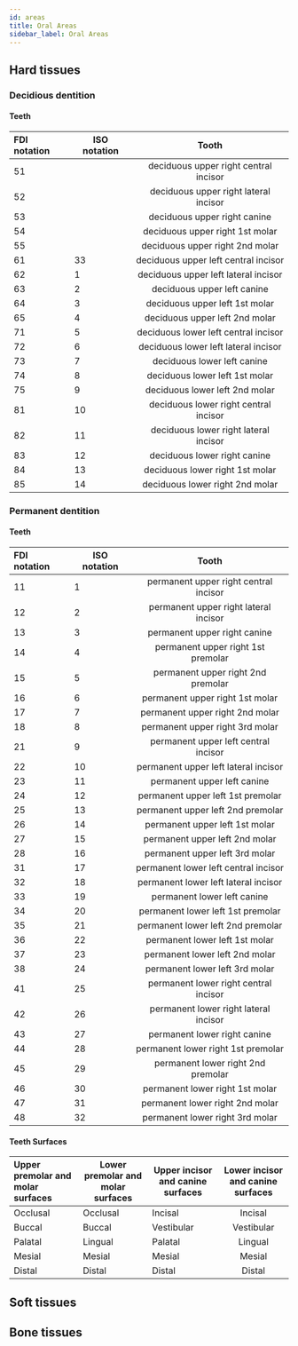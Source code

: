 ```yaml
---
id: areas
title: Oral Areas
sidebar_label: Oral Areas
---
```


## Hard tissues

### Decidious dentition

#### Teeth 

| FDI notation | ISO notation | Tooth |
| :-- | -- | :-: |
| 51 |  | deciduous upper right central incisor |
| 52 |  | deciduous upper right lateral incisor |
| 53 |  | deciduous upper right canine |
| 54 |  | deciduous upper right 1st molar |
| 55 |  | deciduous upper right 2nd molar |
| 61 | 33 | deciduous upper left central incisor |
| 62 | 1 | deciduous upper left lateral incisor |
| 63 | 2 | deciduous upper left canine |
| 64 | 3 | deciduous upper left 1st molar |
| 65 | 4 | deciduous upper left 2nd molar |
| 71 | 5 | deciduous lower left central incisor |
| 72 | 6 | deciduous lower left lateral incisor |
| 73 | 7 | deciduous lower left canine |
| 74 | 8 | deciduous lower left 1st molar |
| 75 | 9 | deciduous lower left 2nd molar |
| 81 | 10 | deciduous lower right central incisor |
| 82 | 11 | deciduous lower right lateral incisor |
| 83 | 12 | deciduous lower right canine |
| 84 | 13 | deciduous lower right 1st molar |
| 85 | 14 | deciduous lower right 2nd molar |

### Permanent dentition

#### Teeth 

| FDI notation | ISO notation | Tooth |
| :-- | -- | :-: |
| 11 | 1 | permanent upper right central incisor |
| 12 | 2 | permanent upper right lateral incisor |
| 13 | 3 | permanent upper right canine |
| 14 | 4 | permanent upper right 1st premolar |
| 15 | 5 | permanent upper right 2nd premolar |
| 16 | 6 | permanent upper right 1st molar |
| 17 | 7 | permanent upper right 2nd molar |
| 18 | 8 | permanent upper right 3rd molar |
| 21 | 9 | permanent upper left central incisor |
| 22 | 10 | permanent upper left lateral incisor |
| 23 | 11 | permanent upper left canine |
| 24 | 12 | permanent upper left 1st premolar |
| 25 | 13 | permanent upper left 2nd premolar |
| 26 | 14 | permanent upper left 1st molar |
| 27 | 15 | permanent upper left 2nd molar |
| 28 | 16 | permanent upper left 3rd molar |
| 31 | 17 | permanent lower left central incisor |
| 32 | 18 | permanent lower left lateral incisor |
| 33 | 19 | permanent lower left canine |
| 34 | 20 | permanent lower left 1st premolar |
| 35 | 21 | permanent lower left 2nd premolar |
| 36 | 22 | permanent lower left 1st molar |
| 37 | 23 | permanent lower left 2nd molar |
| 38 | 24 | permanent lower left 3rd molar |
| 41 | 25 | permanent lower right central incisor |
| 42 | 26 | permanent lower right lateral incisor |
| 43 | 27 | permanent lower right canine |
| 44 | 28 | permanent lower right 1st premolar |
| 45 | 29 | permanent lower right 2nd premolar |
| 46 | 30 | permanent lower right 1st molar |
| 47 | 31 | permanent lower right 2nd molar |
| 48 | 32 | permanent lower right 3rd molar |

#### Teeth Surfaces

| Upper premolar and molar surfaces | Lower premolar and  molar surfaces | Upper incisor and canine surfaces | Lower incisor and canine surfaces |
| :-- | -- | -- | :-: |
| Occlusal | Occlusal | Incisal | Incisal |
| Buccal | Buccal | Vestibular | Vestibular |
| Palatal | Lingual | Palatal | Lingual |
| Mesial | Mesial | Mesial | Mesial |
| Distal | Distal | Distal | Distal |

## Soft tissues

## Bone tissues
